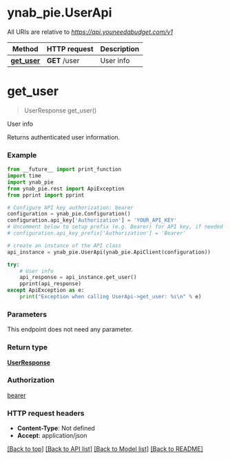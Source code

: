 # ynab_pie.UserApi

All URIs are relative to *https://api.youneedabudget.com/v1*

Method | HTTP request | Description
------------- | ------------- | -------------
[**get_user**](UserApi.md#get_user) | **GET** /user | User info


# **get_user**
> UserResponse get_user()

User info

Returns authenticated user information.

### Example
```python
from __future__ import print_function
import time
import ynab_pie
from ynab_pie.rest import ApiException
from pprint import pprint

# Configure API key authorization: bearer
configuration = ynab_pie.Configuration()
configuration.api_key['Authorization'] = 'YOUR_API_KEY'
# Uncomment below to setup prefix (e.g. Bearer) for API key, if needed
# configuration.api_key_prefix['Authorization'] = 'Bearer'

# create an instance of the API class
api_instance = ynab_pie.UserApi(ynab_pie.ApiClient(configuration))

try:
    # User info
    api_response = api_instance.get_user()
    pprint(api_response)
except ApiException as e:
    print("Exception when calling UserApi->get_user: %s\n" % e)
```

### Parameters
This endpoint does not need any parameter.

### Return type

[**UserResponse**](UserResponse.md)

### Authorization

[bearer](../README.md#bearer)

### HTTP request headers

 - **Content-Type**: Not defined
 - **Accept**: application/json

[[Back to top]](#) [[Back to API list]](../README.md#documentation-for-api-endpoints) [[Back to Model list]](../README.md#documentation-for-models) [[Back to README]](../README.md)

